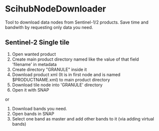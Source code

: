 # ScihubNodeDownloader
Tool to download data nodes from Sentinel-1/2 products. Save time and bandwith by requesting only data you need.

## Sentinel-2 Single tile
1. Open wanted product
2. Create main product directory named like the value of that field 'filename' in metadata
3. Create directory "GRANULE" inside it
4. Download product xml (It is in first node and is named $PRODUCTNAME.xml) to main product directory
5. Download tile node into 'GRANULE' directory
6. Open it with SNAP

or 

1. Download bands you need.
2. Open bands in SNAP
3. Select one band as master and add other bands to it (via adding virtual bands)


